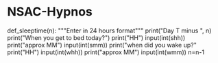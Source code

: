 # NSAC-Hypnos
def_sleeptime(n):
        """Enter in 24 hours format"""
        print("Day T minus ", n)
        print("When you get to bed today?")
        print("HH")
        input(int(shh))
        print("approx MM")
        input(int(smm))
        print("when did you wake up?"
        print("HH")
        input(int(whh))
        print("approx MM")
        input(int(wmm))
        n=n-1
